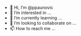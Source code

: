 - 👋 Hi, I’m @ppaunovic
- 👀 I’m interested in ...
- 🌱 I’m currently learning ...
- 💞️ I’m looking to collaborate on ...
- 📫 How to reach me ...

<!---
ppaunovic/ppaunovic is a ✨ special ✨ repository because its `README.md` (this file) appears on your GitHub profile.
You can click the Preview link to take a look at your changes.
--->
